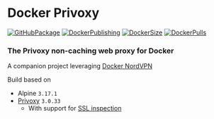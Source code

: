 # Docker Privoxy

[![GitHubPackage][GitHubPackageBadge]][GitHubPackageLink]
[![DockerPublishing][DockerPublishingBadge]][DockerLink]
[![DockerSize][DockerSizeBadge]][DockerLink]
[![DockerPulls][DockerPullsBadge]][DockerLink]

### The Privoxy non-caching web proxy for Docker

A companion project leveraging [Docker NordVPN](https://github.com/tmknight/docker-nordvpn)

Build based on

- Alpine `3.17.1`
- [Privoxy](https://www.privoxy.org/) `3.0.33`
  - With support for [SSL inspection](https://www.privoxy.org/faq/misc.html#SSL) 

[GitHubPackageBadge]: https://github.com/tmknight/docker-privoxy/actions/workflows/github-package.yml/badge.svg
[GitHubPackageLink]: https://github.com/tmknight/docker-privoxy/pkgs/container/privoxy
[DockerPublishingBadge]: https://github.com/tmknight/docker-privoxy/actions/workflows/docker-publish.yml/badge.svg
[DockerPullsBadge]: https://badgen.net/docker/pulls/tmknight88/privoxy?icon=docker&label=Docker+Pulls&labelColor=black&color=green
[DockerSizeBadge]: https://badgen.net/docker/size/tmknight88/privoxy/20230116-alpine?icon=docker&label=Docker+Size&labelColor=black&color=green
[DockerLink]: https://hub.docker.com/r/tmknight88/privoxy
